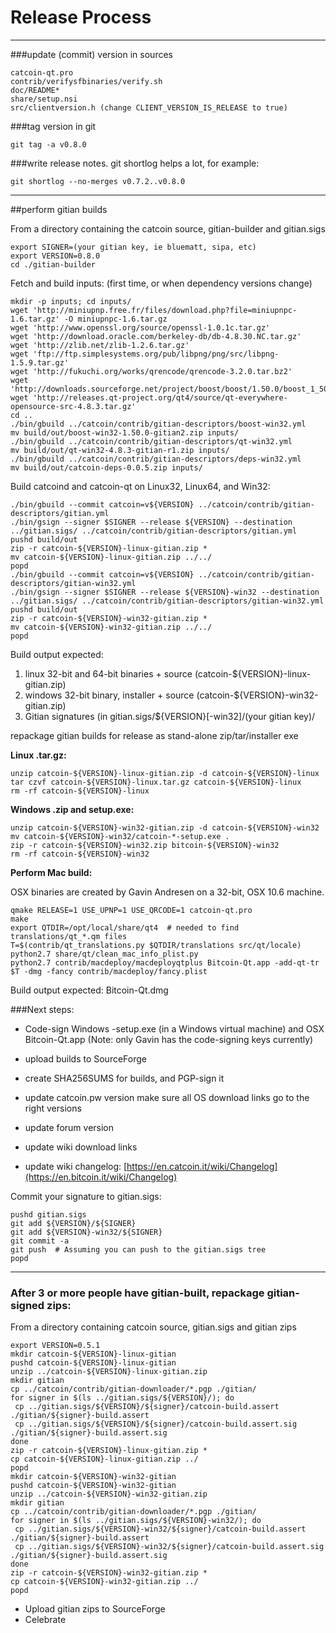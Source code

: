 Release Process
====================

* * *

###update (commit) version in sources


	catcoin-qt.pro
	contrib/verifysfbinaries/verify.sh
	doc/README*
	share/setup.nsi
	src/clientversion.h (change CLIENT_VERSION_IS_RELEASE to true)

###tag version in git

	git tag -a v0.8.0

###write release notes. git shortlog helps a lot, for example:

	git shortlog --no-merges v0.7.2..v0.8.0

* * *

##perform gitian builds

 From a directory containing the catcoin source, gitian-builder and gitian.sigs
  
	export SIGNER=(your gitian key, ie bluematt, sipa, etc)
	export VERSION=0.8.0
	cd ./gitian-builder

 Fetch and build inputs: (first time, or when dependency versions change)

	mkdir -p inputs; cd inputs/
	wget 'http://miniupnp.free.fr/files/download.php?file=miniupnpc-1.6.tar.gz' -O miniupnpc-1.6.tar.gz
	wget 'http://www.openssl.org/source/openssl-1.0.1c.tar.gz'
	wget 'http://download.oracle.com/berkeley-db/db-4.8.30.NC.tar.gz'
	wget 'http://zlib.net/zlib-1.2.6.tar.gz'
	wget 'ftp://ftp.simplesystems.org/pub/libpng/png/src/libpng-1.5.9.tar.gz'
	wget 'http://fukuchi.org/works/qrencode/qrencode-3.2.0.tar.bz2'
	wget 'http://downloads.sourceforge.net/project/boost/boost/1.50.0/boost_1_50_0.tar.bz2'
	wget 'http://releases.qt-project.org/qt4/source/qt-everywhere-opensource-src-4.8.3.tar.gz'
	cd ..
	./bin/gbuild ../catcoin/contrib/gitian-descriptors/boost-win32.yml
	mv build/out/boost-win32-1.50.0-gitian2.zip inputs/
	./bin/gbuild ../catcoin/contrib/gitian-descriptors/qt-win32.yml
	mv build/out/qt-win32-4.8.3-gitian-r1.zip inputs/
	./bin/gbuild ../catcoin/contrib/gitian-descriptors/deps-win32.yml
	mv build/out/catcoin-deps-0.0.5.zip inputs/

 Build catcoind and catcoin-qt on Linux32, Linux64, and Win32:
  
	./bin/gbuild --commit catcoin=v${VERSION} ../catcoin/contrib/gitian-descriptors/gitian.yml
	./bin/gsign --signer $SIGNER --release ${VERSION} --destination ../gitian.sigs/ ../catcoin/contrib/gitian-descriptors/gitian.yml
	pushd build/out
	zip -r catcoin-${VERSION}-linux-gitian.zip *
	mv catcoin-${VERSION}-linux-gitian.zip ../../
	popd
	./bin/gbuild --commit catcoin=v${VERSION} ../catcoin/contrib/gitian-descriptors/gitian-win32.yml
	./bin/gsign --signer $SIGNER --release ${VERSION}-win32 --destination ../gitian.sigs/ ../catcoin/contrib/gitian-descriptors/gitian-win32.yml
	pushd build/out
	zip -r catcoin-${VERSION}-win32-gitian.zip *
	mv catcoin-${VERSION}-win32-gitian.zip ../../
	popd

  Build output expected:

  1. linux 32-bit and 64-bit binaries + source (catcoin-${VERSION}-linux-gitian.zip)
  2. windows 32-bit binary, installer + source (catcoin-${VERSION}-win32-gitian.zip)
  3. Gitian signatures (in gitian.sigs/${VERSION}[-win32]/(your gitian key)/

repackage gitian builds for release as stand-alone zip/tar/installer exe

**Linux .tar.gz:**

	unzip catcoin-${VERSION}-linux-gitian.zip -d catcoin-${VERSION}-linux
	tar czvf catcoin-${VERSION}-linux.tar.gz catcoin-${VERSION}-linux
	rm -rf catcoin-${VERSION}-linux

**Windows .zip and setup.exe:**

	unzip catcoin-${VERSION}-win32-gitian.zip -d catcoin-${VERSION}-win32
	mv catcoin-${VERSION}-win32/catcoin-*-setup.exe .
	zip -r catcoin-${VERSION}-win32.zip bitcoin-${VERSION}-win32
	rm -rf catcoin-${VERSION}-win32

**Perform Mac build:**

  OSX binaries are created by Gavin Andresen on a 32-bit, OSX 10.6 machine.

	qmake RELEASE=1 USE_UPNP=1 USE_QRCODE=1 catcoin-qt.pro
	make
	export QTDIR=/opt/local/share/qt4  # needed to find translations/qt_*.qm files
	T=$(contrib/qt_translations.py $QTDIR/translations src/qt/locale)
	python2.7 share/qt/clean_mac_info_plist.py
	python2.7 contrib/macdeploy/macdeployqtplus Bitcoin-Qt.app -add-qt-tr $T -dmg -fancy contrib/macdeploy/fancy.plist

 Build output expected: Bitcoin-Qt.dmg

###Next steps:

* Code-sign Windows -setup.exe (in a Windows virtual machine) and
  OSX Bitcoin-Qt.app (Note: only Gavin has the code-signing keys currently)

* upload builds to SourceForge

* create SHA256SUMS for builds, and PGP-sign it

* update catcoin.pw version
  make sure all OS download links go to the right versions

* update forum version

* update wiki download links

* update wiki changelog: [https://en.catcoin.it/wiki/Changelog](https://en.bitcoin.it/wiki/Changelog)

Commit your signature to gitian.sigs:

	pushd gitian.sigs
	git add ${VERSION}/${SIGNER}
	git add ${VERSION}-win32/${SIGNER}
	git commit -a
	git push  # Assuming you can push to the gitian.sigs tree
	popd

-------------------------------------------------------------------------

### After 3 or more people have gitian-built, repackage gitian-signed zips:

From a directory containing catcoin source, gitian.sigs and gitian zips

	export VERSION=0.5.1
	mkdir catcoin-${VERSION}-linux-gitian
	pushd catcoin-${VERSION}-linux-gitian
	unzip ../catcoin-${VERSION}-linux-gitian.zip
	mkdir gitian
	cp ../catcoin/contrib/gitian-downloader/*.pgp ./gitian/
	for signer in $(ls ../gitian.sigs/${VERSION}/); do
	 cp ../gitian.sigs/${VERSION}/${signer}/catcoin-build.assert ./gitian/${signer}-build.assert
	 cp ../gitian.sigs/${VERSION}/${signer}/catcoin-build.assert.sig ./gitian/${signer}-build.assert.sig
	done
	zip -r catcoin-${VERSION}-linux-gitian.zip *
	cp catcoin-${VERSION}-linux-gitian.zip ../
	popd
	mkdir catcoin-${VERSION}-win32-gitian
	pushd catcoin-${VERSION}-win32-gitian
	unzip ../catcoin-${VERSION}-win32-gitian.zip
	mkdir gitian
	cp ../catcoin/contrib/gitian-downloader/*.pgp ./gitian/
	for signer in $(ls ../gitian.sigs/${VERSION}-win32/); do
	 cp ../gitian.sigs/${VERSION}-win32/${signer}/catcoin-build.assert ./gitian/${signer}-build.assert
	 cp ../gitian.sigs/${VERSION}-win32/${signer}/catcoin-build.assert.sig ./gitian/${signer}-build.assert.sig
	done
	zip -r catcoin-${VERSION}-win32-gitian.zip *
	cp catcoin-${VERSION}-win32-gitian.zip ../
	popd

- Upload gitian zips to SourceForge
- Celebrate 

